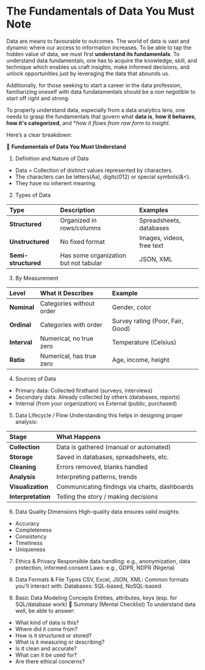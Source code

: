 # The Fundamentals of Data You Must Note

Data are means to favourable to outcomes. The world of data is vast and dynamic where our access to information increases. To be able to tap the hidden value of data, we must first **understand its fundamentals**. To understand data fundamentals, one has to acquire the knowledge, skill, and technique which enables us craft insights, make informed decisions, and unlock opportunities just by leveraging the data that abounds us.

Additionally, for those seeking to start a career in the data profession, familiarizing oneself with data fundatamentals should be a non negotible to start off right and strong.

To properly understand data, especially from a data analytics lens, one needs to grasp the fundamentals that govern what **data is**, **how it behaves**, **how it's categorized**, and **how it flows from raw form to insight*.

Here’s a clear breakdown:

🔑 **Fundamentals of Data You Must Understand**
1. Definition and Nature of Data
- Data = Collection of distinct values represented by characters.
- The characters can be letters(Aa), digits(012) or special symbols(&<).
- They have no inherent meaning.

2. Types of Data

|Type|Description|Examples|
|:-------------------|:-------------------------------------|:-------------------------|
|**Structured**|Organized in rows/columns|Spreadsheets, databases|
|**Unstructured**|No fixed format|Images, videos, free text|
|**Semi-structured**|Has some organization but not tabular|JSON, XML|

3. By Measurement

|Level|What it Describes|Example|
|:------------|:------------------------|:--------------------------------|
|**Nominal**|Categories without order|Gender, color|
|**Ordinal**|Categories with order|Survey rating (Poor, Fair, Good)|
|**Interval**|Numerical, no true zero|Temperature (Celsius)|
|**Ratio**|Numerical, has true zero|Age, income, height|

4. Sources of Data
- Primary data: Collected firsthand (surveys, interviews)
- Secondary data: Already collected by others (databases, reports)
- Internal (from your organization) vs External (public, purchased)

5. Data Lifecycle / Flow
Understanding this helps in designing proper analysis:

|Stage|What Happens|
|:------------------|:----------------------------------------------|
|**Collection**|Data is gathered (manual or automated)|
|**Storage**|Saved in databases, spreadsheets, etc.|
|**Cleaning**|Errors removed, blanks handled|
|**Analysis**|Interpreting patterns, trends|
|**Visualization**|Communicating findings via charts, dashboards|
|**Interpretation**|Telling the story / making decisions|


6. Data Quality Dimensions
High-quality data ensures valid insights:
- Accuracy
- Completeness
- Consistency
- Timeliness
- Uniqueness

7. Ethics & Privacy
Responsible data handling: e.g., anonymization, data protection, informed consent
Laws: e.g., GDPR, NDPR (Nigeria)

8. Data Formats & File Types
CSV, Excel, JSON, XML: Common formats you'll interact with.
Databases: SQL-based, NoSQL-based.

9. Basic Data Modeling Concepts
Entities, attributes, keys (esp. for SQL/database work)
🌟 Summary (Mental Checklist)
To understand data well, be able to answer:
- What kind of data is this?
- Where did it come from?
- How is it structured or stored?
- What is it measuring or describing?
- Is it clean and accurate?
- What can it be used for?
- Are there ethical concerns?
